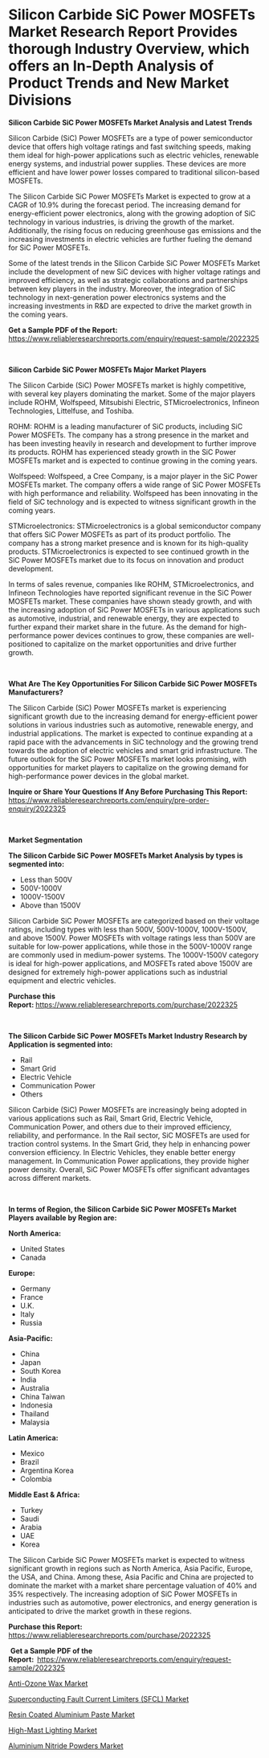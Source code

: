 <p><h1>Silicon Carbide SiC Power MOSFETs Market Research Report Provides thorough Industry Overview, which offers an In-Depth Analysis of Product Trends and New Market Divisions</h1></p><p><strong>Silicon Carbide SiC Power MOSFETs Market Analysis and Latest Trends</strong></p>
<p><p>Silicon Carbide (SiC) Power MOSFETs are a type of power semiconductor device that offers high voltage ratings and fast switching speeds, making them ideal for high-power applications such as electric vehicles, renewable energy systems, and industrial power supplies. These devices are more efficient and have lower power losses compared to traditional silicon-based MOSFETs.</p><p>The Silicon Carbide SiC Power MOSFETs Market is expected to grow at a CAGR of 10.9% during the forecast period. The increasing demand for energy-efficient power electronics, along with the growing adoption of SiC technology in various industries, is driving the growth of the market. Additionally, the rising focus on reducing greenhouse gas emissions and the increasing investments in electric vehicles are further fueling the demand for SiC Power MOSFETs.</p><p>Some of the latest trends in the Silicon Carbide SiC Power MOSFETs Market include the development of new SiC devices with higher voltage ratings and improved efficiency, as well as strategic collaborations and partnerships between key players in the industry. Moreover, the integration of SiC technology in next-generation power electronics systems and the increasing investments in R&D are expected to drive the market growth in the coming years.</p></p>
<p><strong>Get a Sample PDF of the Report:&nbsp;</strong> <a href="https://www.reliableresearchreports.com/enquiry/request-sample/2022325">https://www.reliableresearchreports.com/enquiry/request-sample/2022325</a></p>
<p>&nbsp;</p>
<p><strong>Silicon Carbide SiC Power MOSFETs Major Market Players</strong></p>
<p><p>The Silicon Carbide (SiC) Power MOSFETs market is highly competitive, with several key players dominating the market. Some of the major players include ROHM, Wolfspeed, Mitsubishi Electric, STMicroelectronics, Infineon Technologies, Littelfuse, and Toshiba.</p><p>ROHM: ROHM is a leading manufacturer of SiC products, including SiC Power MOSFETs. The company has a strong presence in the market and has been investing heavily in research and development to further improve its products. ROHM has experienced steady growth in the SiC Power MOSFETs market and is expected to continue growing in the coming years.</p><p>Wolfspeed: Wolfspeed, a Cree Company, is a major player in the SiC Power MOSFETs market. The company offers a wide range of SiC Power MOSFETs with high performance and reliability. Wolfspeed has been innovating in the field of SiC technology and is expected to witness significant growth in the coming years.</p><p>STMicroelectronics: STMicroelectronics is a global semiconductor company that offers SiC Power MOSFETs as part of its product portfolio. The company has a strong market presence and is known for its high-quality products. STMicroelectronics is expected to see continued growth in the SiC Power MOSFETs market due to its focus on innovation and product development.</p><p>In terms of sales revenue, companies like ROHM, STMicroelectronics, and Infineon Technologies have reported significant revenue in the SiC Power MOSFETs market. These companies have shown steady growth, and with the increasing adoption of SiC Power MOSFETs in various applications such as automotive, industrial, and renewable energy, they are expected to further expand their market share in the future. As the demand for high-performance power devices continues to grow, these companies are well-positioned to capitalize on the market opportunities and drive further growth.</p></p>
<p>&nbsp;</p>
<p><strong>What Are The Key Opportunities For Silicon Carbide SiC Power MOSFETs Manufacturers?</strong></p>
<p><p>The Silicon Carbide (SiC) Power MOSFETs market is experiencing significant growth due to the increasing demand for energy-efficient power solutions in various industries such as automotive, renewable energy, and industrial applications. The market is expected to continue expanding at a rapid pace with the advancements in SiC technology and the growing trend towards the adoption of electric vehicles and smart grid infrastructure. The future outlook for the SiC Power MOSFETs market looks promising, with opportunities for market players to capitalize on the growing demand for high-performance power devices in the global market.</p></p>
<p><strong>Inquire or Share Your Questions If Any Before Purchasing This Report:</strong> <a href="https://www.reliableresearchreports.com/enquiry/pre-order-enquiry/2022325">https://www.reliableresearchreports.com/enquiry/pre-order-enquiry/2022325</a></p>
<p>&nbsp;</p>
<p><strong>Market Segmentation</strong></p>
<p><strong>The Silicon Carbide SiC Power MOSFETs Market Analysis by types is segmented into:</strong></p>
<p><ul><li>Less than 500V</li><li>500V-1000V</li><li>1000V-1500V</li><li>Above than 1500V</li></ul></p>
<p><p>Silicon Carbide SiC Power MOSFETs are categorized based on their voltage ratings, including types with less than 500V, 500V-1000V, 1000V-1500V, and above 1500V. Power MOSFETs with voltage ratings less than 500V are suitable for low-power applications, while those in the 500V-1000V range are commonly used in medium-power systems. The 1000V-1500V category is ideal for high-power applications, and MOSFETs rated above 1500V are designed for extremely high-power applications such as industrial equipment and electric vehicles.</p></p>
<p><strong>Purchase this Report:&nbsp;</strong><a href="https://www.reliableresearchreports.com/purchase/2022325">https://www.reliableresearchreports.com/purchase/2022325</a></p>
<p>&nbsp;</p>
<p><strong>The Silicon Carbide SiC Power MOSFETs Market Industry Research by Application is segmented into:</strong></p>
<p><ul><li>Rail</li><li>Smart Grid</li><li>Electric Vehicle</li><li>Communication Power</li><li>Others</li></ul></p>
<p><p>Silicon Carbide (SiC) Power MOSFETs are increasingly being adopted in various applications such as Rail, Smart Grid, Electric Vehicle, Communication Power, and others due to their improved efficiency, reliability, and performance. In the Rail sector, SiC MOSFETs are used for traction control systems. In the Smart Grid, they help in enhancing power conversion efficiency. In Electric Vehicles, they enable better energy management. In Communication Power applications, they provide higher power density. Overall, SiC Power MOSFETs offer significant advantages across different markets.</p></p>
<p>&nbsp;</p>
<p><strong>In terms of Region, the Silicon Carbide SiC Power MOSFETs Market Players available by Region are:</strong></p>
<p>
    <p> <strong> North America: </strong>
        <ul>
            <li>United States</li>
            <li>Canada</li>
        </ul>
        </p> 
    <p> <strong> Europe: </strong>
        <ul>
            <li>Germany</li>
            <li>France</li>
            <li>U.K.</li>
            <li>Italy</li>
            <li>Russia</li>
        </ul>
        </p> 
    <p> <strong> Asia-Pacific: </strong>
        <ul>
            <li>China</li>
            <li>Japan</li>
            <li>South Korea</li>
            <li>India</li>
            <li>Australia</li>
            <li>China Taiwan</li>
            <li>Indonesia</li>
            <li>Thailand</li>
            <li>Malaysia</li>
        </ul>
        </p> 
    <p> <strong> Latin America: </strong>
        <ul>
            <li>Mexico</li>
            <li>Brazil</li>
            <li>Argentina Korea</li>
            <li>Colombia</li>
        </ul>
        </p> 
    <p> <strong> Middle East & Africa: </strong>
        <ul>
            <li>Turkey</li>
            <li>Saudi</li>
            <li>Arabia</li>
            <li>UAE</li>
            <li>Korea</li>
        </ul>
    </p>
    </p>
<p><p>The Silicon Carbide SiC Power MOSFETs market is expected to witness significant growth in regions such as North America, Asia Pacific, Europe, the USA, and China. Among these, Asia Pacific and China are projected to dominate the market with a market share percentage valuation of 40% and 35% respectively. The increasing adoption of SiC Power MOSFETs in industries such as automotive, power electronics, and energy generation is anticipated to drive the market growth in these regions.</p></p>
<p><strong>Purchase this Report: </strong><a href="https://www.reliableresearchreports.com/purchase/2022325">https://www.reliableresearchreports.com/purchase/2022325</a></p>
<p>&nbsp;<strong>Get a Sample PDF of the Report:&nbsp;&nbsp;</strong><a href="https://www.reliableresearchreports.com/enquiry/request-sample/2022325">https://www.reliableresearchreports.com/enquiry/request-sample/2022325</a></p>
<p><strong></strong></p>
<p><p><a href="https://ivy-potential-64b.notion.site/Anti-Ozone-Wax-Market-Offers-Provide-Insightful-Data-for-the-Time-Period-from-2024-to-2031-and-also--55c67f915a5d42d789c702e17c6b7a2f">Anti-Ozone Wax Market</a></p><p><a href="https://view.publitas.com/reportprime-1/superconducting-fault-current-limiters-sfcl-market-research-report-reveals-the-latest-trends-and-opportunities-of-this-market-for-period-from-2024-2031/">Superconducting Fault Current Limiters (SFCL) Market</a></p><p><a href="https://nifty-kite-d51.notion.site/Resin-Coated-Aluminium-Paste-Market-Size-Growing-and-Forecasted-for-period-from-2024-2031-and-prov-8efff8aae43d4e13ad850807443d9ba2">Resin Coated Aluminium Paste Market</a></p><p><a href="https://view.publitas.com/reportprime-1/high-mast-lighting-market-provides-detailed-segmentation-of-this-market-based-on-type-application-and-region-and-forecast-for-the-period-from-2024-2031/">High-Mast Lighting Market</a></p><p><a href="https://five-trouble-98a.notion.site/Aluminium-Nitride-Powders-Market-Size-Market-Trends-and-Growth-Outlook-forecasted-for-period-from--60e5defbdb73437a92a68d717e749af7">Aluminium Nitride Powders Market</a></p></p>